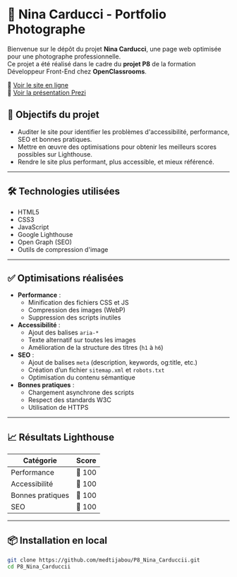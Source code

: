 # 📸 Nina Carducci - Portfolio Photographe

Bienvenue sur le dépôt du projet **Nina Carducci**, une page web optimisée pour une photographe professionnelle.  
Ce projet a été réalisé dans le cadre du **projet P8** de la formation Développeur Front-End chez **OpenClassrooms**.

🔗 [Voir le site en ligne](https://medtijabou.github.io/P8_Nina_Carduccii/)  
🧾 [Voir la présentation Prezi](https://prezi.com/view/iBIxMR23AZJtpCcdnJOT/)


## 🎯 Objectifs du projet

- Auditer le site pour identifier les problèmes d'accessibilité, performance, SEO et bonnes pratiques.
- Mettre en œuvre des optimisations pour obtenir les meilleurs scores possibles sur Lighthouse.
- Rendre le site plus performant, plus accessible, et mieux référencé.

---

## 🛠️ Technologies utilisées

- HTML5
- CSS3
- JavaScript
- Google Lighthouse
- Open Graph (SEO)
- Outils de compression d'image

---

## ✅ Optimisations réalisées

- **Performance** :
  - Minification des fichiers CSS et JS
  - Compression des images (WebP)
  - Suppression des scripts inutiles
- **Accessibilité** :
  - Ajout des balises `aria-*`
  - Texte alternatif sur toutes les images
  - Amélioration de la structure des titres (`h1` à `h6`)
- **SEO** :
  - Ajout de balises `meta` (description, keywords, og:title, etc.)
  - Création d’un fichier `sitemap.xml` et `robots.txt`
  - Optimisation du contenu sémantique
- **Bonnes pratiques** :
  - Chargement asynchrone des scripts
  - Respect des standards W3C
  - Utilisation de HTTPS

---

## 📈 Résultats Lighthouse

| Catégorie        | Score |
|------------------|-------|
| Performance      | 💯 100 |
| Accessibilité    | 💯 100 |
| Bonnes pratiques | 💯 100 |
| SEO              | 💯 100 |

---

## 📦 Installation en local

```bash
git clone https://github.com/medtijabou/P8_Nina_Carduccii.git
cd P8_Nina_Carduccii
